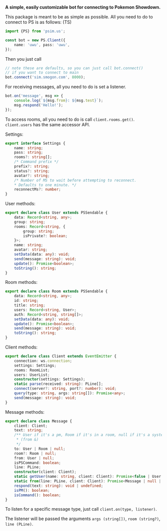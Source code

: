 **A simple, easily customizable bot for connecting to Pokemon Showdown.**

This package is meant to be as simple as possible. 
All you need to do to connect to PS is as follows:
(TS)
```ts
import {PS} from 'psim.us';

const bot = new PS.Client({
    name: 'uwu', pass: 'uwu',
});
```
Then you just call 
```ts
// note these are defaults, so you can just call bot.connect()
// if you want to connect to main
bot.connect('sim.smogon.com', 8000);
```

For receiving messages, all you need to do is set a listener.
```ts
bot.on('message', msg => {
    console.log(`${msg.from}: ${msg.test}`);
    msg.respond('Hello!');
});
```

To access rooms, all you need to do is call `client.rooms.get()`.
`client.users` has the same accessor API.

Settings:
```ts
export interface Settings {
    name: string;
    pass: string;
    rooms?: string[];
    /* Command prefix */
    prefix?: string;
    status?: string;
    avatar?: string;
    /* Number of MS to wait before attempting to reconnect.
    * Defaults to one minute. */
    reconnectMs?: number;
}
```

User methods:

```ts
export declare class User extends PSSendable {
    data: Record<string, any>;
    group: string;
    rooms: Record<string, {
        group: string;
        isPrivate?: boolean;
    }>;
    name: string;
    avatar: string;
    setData(data: any): void;
    send(message: string): void;
    update(): Promise<boolean>;
    toString(): string;
}
```

Room methods:
```ts
export declare class Room extends PSSendable {
    data: Record<string, any>;
    id: string;
    title: string;
    users: Record<string, User>;
    auth: Record<string, string[]>;
    setData(data: any): void;
    update(): Promise<boolean>;
    send(message: string): void;
    toString(): string;
}
```

Client methods:
```ts
export declare class Client extends EventEmitter {
    connection: ws.connection;
    settings: Settings;
    rooms: RoomList;
    users: UserList;
    constructor(settings: Settings);
    static parse(received: string): PLine[];
    connect(server?: string, port?: number): void;
    query(type: string, args: string[]): Promise<any>;
    send(message: string): void;
}
```

Message methods:
```ts
export declare class Message {
    client: Client;
    text: string;
    /** User if it's a pm, Room if it's in a room, null if it's a system message
     * (from &)
     */
    to: User | Room | null;
    room?: Room | null;
    from: User | null;
    isPSCommand: boolean;
    line: PLine;
    constructor(client: Client);
    static getUser(name: string, client: Client): Promise<false | User | null>;
    static from(line: PLine, client: Client): Promise<Message | null | undefined>;
    respond(text: string): void | undefined;
    isPM(): boolean;
    isCommand(): boolean;
}
```

To listen for a specific message type, just call `client.on(type, listener)`.

The listener will be passed the arguments `args (string[])`, `room (string?)`, `line (PLine)`.